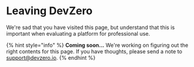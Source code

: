 # Leaving DevZero

We're sad that you have visited this page, but understand that this is important when evaluating a platform for professional use.

{% hint style="info" %}
**Coming soon...** We're working on figuring out the right contents for this page. If you have thoughts, please send a note to [support@devzero.io](mailto:support@devzero.io).
{% endhint %}